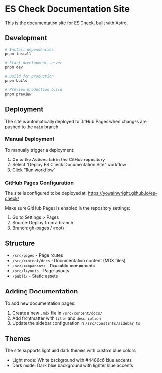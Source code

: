 # ES Check Documentation Site

This is the documentation site for ES Check, built with Astro.

## Development

```bash
# Install dependencies
pnpm install

# Start development server
pnpm dev

# Build for production
pnpm build

# Preview production build
pnpm preview
```

## Deployment

The site is automatically deployed to GitHub Pages when changes are pushed to the `main` branch.

### Manual Deployment

To manually trigger a deployment:
1. Go to the Actions tab in the GitHub repository
2. Select "Deploy ES Check Documentation Site" workflow
3. Click "Run workflow"

### GitHub Pages Configuration

The site is configured to be deployed at: https://yowainwright.github.io/es-check/

Make sure GitHub Pages is enabled in the repository settings:
1. Go to Settings > Pages
2. Source: Deploy from a branch
3. Branch: gh-pages / (root)

## Structure

- `/src/pages` - Page routes
- `/src/content/docs` - Documentation content (MDX files)
- `/src/components` - Reusable components
- `/src/layouts` - Page layouts
- `/public` - Static assets

## Adding Documentation

To add new documentation pages:
1. Create a new `.mdx` file in `/src/content/docs/`
2. Add frontmatter with `title` and `description`
3. Update the sidebar configuration in `/src/constants/sidebar.ts`

## Themes

The site supports light and dark themes with custom blue colors:
- Light mode: White background with #4486c6 blue accents
- Dark mode: Dark blue background with lighter blue accents